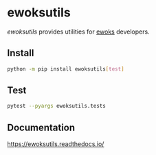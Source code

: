 # ewoksutils

*ewoksutils* provides utilities for [ewoks](https://ewoks.readthedocs.io/) developers.

## Install

```bash
python -m pip install ewoksutils[test]
```

## Test

```bash
pytest --pyargs ewoksutils.tests
```

## Documentation

https://ewoksutils.readthedocs.io/
